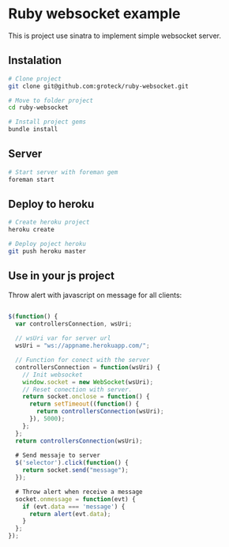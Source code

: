 # Ruby websocket example
This is project use sinatra to implement simple websocket server.

## Instalation

``` bash
# Clone project
git clone git@github.com:groteck/ruby-websocket.git

# Move to folder project
cd ruby-websocket

# Install project gems
bundle install
```

## Server

``` bash
# Start server with foreman gem
foreman start
```

## Deploy to heroku

``` bash
# Create heroku project
heroku create

# Deploy poject heroku
git push heroku master
```

## Use in your js project
Throw alert with javascript on message for all clients:

``` javascript

$(function() {
  var controllersConnection, wsUri;
  
  // wsUri var for server url 
  wsUri = "ws://appname.herokuapp.com/";

  // Function for conect with the server
  controllersConnection = function(wsUri) {
    // Init websocket
    window.socket = new WebSocket(wsUri);
    // Reset conection with server.
    return socket.onclose = function() {
      return setTimeout((function() {
        return controllersConnection(wsUri);
      }), 5000);
    };
  };
  return controllersConnection(wsUri);
 
  # Send messaje to server 
  $('selector').click(function() {
    return socket.send("message");
  });

  # Throw alert when receive a message
  socket.onmessage = function(evt) {
    if (evt.data === 'message') {
      return alert(evt.data);
    }
  };
});

```
